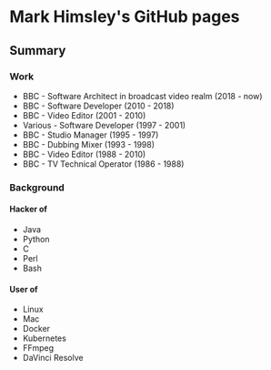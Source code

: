 # Mark Himsley's GitHub pages

## Summary

### Work

- BBC - Software Architect in broadcast video realm (2018 - now)
- BBC - Software Developer (2010 - 2018)
- BBC - Video Editor (2001 - 2010)
- Various - Software Developer (1997 - 2001)
- BBC - Studio Manager (1995 - 1997)
- BBC - Dubbing Mixer (1993 - 1998)
- BBC - Video Editor (1988 - 2010)
- BBC - TV Technical Operator (1986 - 1988)

### Background

#### Hacker of

- Java
- Python
- C
- Perl
- Bash

#### User of

- Linux
- Mac
- Docker
- Kubernetes
- FFmpeg
- DaVinci Resolve

